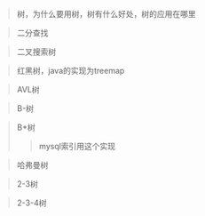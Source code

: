 >树，为什么要用树，树有什么好处，树的应用在哪里

>二分查找

>二叉搜索树

>红黑树，java的实现为treemap

>AVL树

>B-树

>B+树
>>mysql索引用这个实现

>哈弗曼树

>2-3树

>2-3-4树